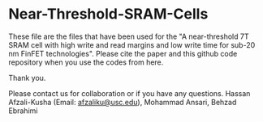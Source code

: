 # Near-Threshold-SRAM-Cells
These file are the files that have been used for the 
"A near-threshold 7T SRAM cell with high write and read margins and low write time for sub-20 nm FinFET technologies". 
Please cite the paper and this github code repository when you use the codes from here.

Thank you.

Please contact us for collaboration or if you have any questions.
Hassan Afzali-Kusha (Email: afzaliku@usc.edu), Mohammad Ansari, Behzad Ebrahimi

